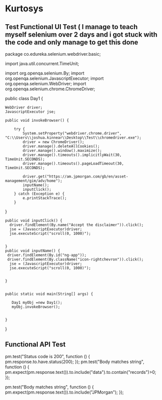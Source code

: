 # Kurtosys
Test
Functional UI Test ( I manage to teach myself selenium over 2 days and i got stuck with the code and only manage to get this done 
---
package co.edureka.selenium.webdriver.basic;

import java.util.concurrent.TimeUnit;

import org.openqa.selenium.By;
import org.openqa.selenium.JavascriptExecutor;
import org.openqa.selenium.WebDriver;
import org.openqa.selenium.chrome.ChromeDriver;

public class Day1 {

	WebDriver driver;
	JavascriptExecutor jse;
	
	public void invokeBrowser() {
		
		try {
			System.setProperty("webdriver.chrome.driver", "C:\\Users\\joshua.kinnear\\Desktop\\Test\\chromedriver.exe");
			driver = new ChromeDriver();
			driver.manage().deleteAllCookies();
			driver.manage().window().maximize();
			driver.manage().timeouts().implicitlyWait(30, TimeUnit.SECONDS);
			driver.manage().timeouts().pageLoadTimeout(30, TimeUnit.SECONDS);
			
			driver.get("https://am.jpmorgan.com/gb/en/asset-management/gim/adv/home");
			inputName();
			inputClick();
		} catch (Exception e) {
			e.printStackTrace();
		}
		
}
	
	public void inputClick() {
	  driver.findElement(By.name("Accept the disclaimer")).click();
	  jse = (JavascriptExecutor)driver;
	  jse.executeScript("scroll(0, 1000)");
	  
	 
	}
	public void inputName() {
	 driver.findElement(By.id("ng-app"));
	 driver.findElement(By.className("icon-rightchevron")).click();
	  jse = (JavascriptExecutor)driver;
	  jse.executeScript("scroll(0, 1000)");
	  
	 
	}


	public static void main(String[] args) {
		
       Day1 myObj =new Day1();
       myObj.invokeBrowser();
       
       
	}

}








Functional API Test
---

pm.test("Status code is 200", function () {
    pm.response.to.have.status(200);
});
pm.test("Body matches string", function () {
    pm.expect(pm.response.text()).to.include("data").to.contain("records")>0;
});

pm.test("Body matches string", function () {
    pm.expect(pm.response.text()).to.include("JPMorgan");
});

